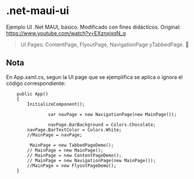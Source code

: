 # .net-maui-ui
Ejemplo UI .Net MAUI, básico. Modificado con fines didácticos. Original: https://www.youtube.com/watch?v=EXznxjxqN_g
> UI Pages: ContentPage, FlyoutPage, NavigationPage yTabbedPage. 📱


## Nota
En App.xaml.cs, segun la UI page que se ejemplifica se aplica o ignora el código correspondiente: 
```
	public App()
	{
		InitializeComponent();
        
				var navPage = new NavigationPage(new MainPage());

				navPage.BarBackground = Colors.Chocolate;
        navPage.BarTextColor = Colors.White;
        //MainPage = navPage;

         MainPage = new TabbedPageDemo();
        // MainPage = new MainPage();
        // MainPage = new ContentPageDemo();
        // MainPage = new NavigationPage(new MainPage());
        //MainPage = new FlyoutPageDemo();
    }
```
